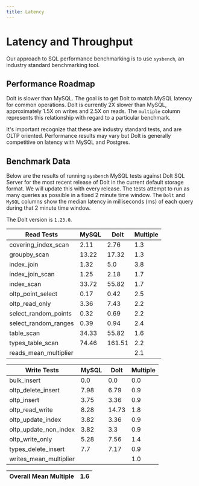 ```yaml
---
title: Latency
---
```


# Latency and Throughput

Our approach to SQL performance benchmarking is to use `sysbench`, an
industry standard benchmarking tool.

## Performance Roadmap

Dolt is slower than MySQL. The goal is to get Dolt to match 
MySQL latency for common operations. Dolt is currently 2X slower 
than MySQL, approximately 1.5X on writes and 2.5X on reads. The 
`multiple` column represents this relationship with regard to a 
particular benchmark.

It's important recognize that these are industry standard tests, and
are OLTP oriented. Performance results may vary but Dolt is 
generally competitive on latency with MySQL and Postgres.

## Benchmark Data

Below are the results of running `sysbench` MySQL tests against Dolt
SQL Server for the most recent release of Dolt in the current default 
storage format. We will update this with every release. The tests 
attempt to run as many queries as possible in a fixed 2 minute time 
window. The `Dolt` and `MySQL` columns show the median latency in 
milliseconds (ms) of each query during that 2 minute time window.

The Dolt version is `1.23.0`.

<!-- START___DOLT___LATENCY_RESULTS_TABLE -->
|       Read Tests        | MySQL |  Dolt  | Multiple |
|-------------------------|-------|--------|----------|
| covering\_index\_scan   |  2.11 |   2.76 |      1.3 |
| groupby\_scan           | 13.22 |  17.32 |      1.3 |
| index\_join             |  1.32 |    5.0 |      3.8 |
| index\_join\_scan       |  1.25 |   2.18 |      1.7 |
| index\_scan             | 33.72 |  55.82 |      1.7 |
| oltp\_point\_select     |  0.17 |   0.42 |      2.5 |
| oltp\_read\_only        |  3.36 |   7.43 |      2.2 |
| select\_random\_points  |  0.32 |   0.69 |      2.2 |
| select\_random\_ranges  |  0.39 |   0.94 |      2.4 |
| table\_scan             | 34.33 |  55.82 |      1.6 |
| types\_table\_scan      | 74.46 | 161.51 |      2.2 |
| reads\_mean\_multiplier |       |        |      2.1 |

|       Write Tests        | MySQL | Dolt  | Multiple |
|--------------------------|-------|-------|----------|
| bulk\_insert             |   0.0 |   0.0 |      0.0 |
| oltp\_delete\_insert     |  7.98 |  6.79 |      0.9 |
| oltp\_insert             |  3.75 |  3.36 |      0.9 |
| oltp\_read\_write        |  8.28 | 14.73 |      1.8 |
| oltp\_update\_index      |  3.82 |  3.36 |      0.9 |
| oltp\_update\_non\_index |  3.82 |   3.3 |      0.9 |
| oltp\_write\_only        |  5.28 |  7.56 |      1.4 |
| types\_delete\_insert    |   7.7 |  7.17 |      0.9 |
| writes\_mean\_multiplier |       |       |      1.0 |

| Overall Mean Multiple | 1.6 |
|-----------------------|-----|
<!-- END___DOLT___LATENCY_RESULTS_TABLE -->
<br/>
